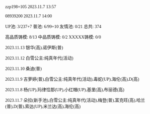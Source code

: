 <font face="Fira Code">

zzp198+105 2023.11.7 13:57

08939200 2023.11.7 14:00

UP池: 3/237+7  普池: 6/99+10  友情池: 0/21  总共: 374

高品质铸模: 8/13  中品质铸模: 0/2  XXXXX铸模: 0/0

2023.11.13 银华(高),诺伊斯(普)

2023.11.12 白雪公主:纯真年代(活动)

2023.11.10 桑迪(普)

2023.11.9 吉萝婷(普),白雪公主:纯真年代(活动),毒蛇(UP),海伦(高),D(高)

2023.11.8 杨(UP),玛律恰那(UP),小红帽(UP),基里(高),布丽德(高)

2023.11.7 朵拉(新手池),白雪公主:纯真年代(活动),梅登(普),富克旺(高),哈兰(普),D(普),索达(UP),米兰达(高),海伦(高)

</font>
